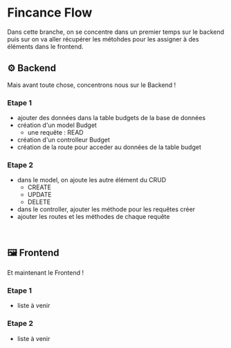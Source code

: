 # Fincance Flow

Dans cette branche, on se concentre dans un premier temps sur le backend puis sur on va aller récupérer les métohdes pour les assigner à des éléments dans le frontend.

## ⚙️ Backend

Mais avant toute chose, concentrons nous sur le Backend !

### Etape 1

- ajouter des données dans la table budgets de la base de données
- création d'un model Budget
  - une requête : READ
- création d'un controlleur Budget
- création de la route pour acceder au données de la table budget

### Etape 2

- dans le model, on ajoute les autre élément du CRUD
  - CREATE
  - UPDATE
  - DELETE
- dans le controller, ajouter les méthode pour les requêtes créer
- ajouter les routes et les méthodes de chaque requête

<br>

## 🖼️ Frontend

Et maintenant le Frontend !

### Etape 1

- liste à venir

### Etape 2

- liste à venir
